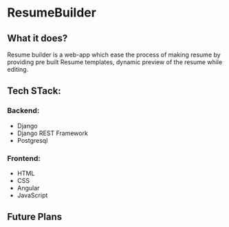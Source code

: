 # ResumeBuilder

## What it does?
Resume builder is a web-app which ease the process of making resume by providing pre built Resume templates, dynamic preview of the resume while editing.

## Tech STack:
### Backend:
- Django
- Django REST Framework
- Postgresql

### Frontend:
- HTML
- CSS
- Angular
- JavaScript

## Future Plans
